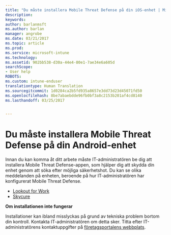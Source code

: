 ```yaml
---
title: "Du måste installera Mobile Threat Defense på din iOS-enhet | Microsoft Docs"
description: 
keywords: 
author: barlanmsft
ms.author: barlan
manager: angrobe
ms.date: 03/21/2017
ms.topic: article
ms.prod: 
ms.service: microsoft-intune
ms.technology: 
ms.assetid: 902bb538-d30a-44e4-80e1-7ae34e6a605d
searchScope:
- User help
ROBOTS: 
ms.custom: intune-enduser
translationtype: Human Translation
ms.sourcegitcommit: 1d0284ca2b5fd935a8657e3dd73d23d45071fd50
ms.openlocfilehash: 8be7abaebdde96fb0bf3a8c2153b201af4cd8140
ms.lasthandoff: 03/25/2017


---
```


# <a name="you-need-to-install-mobile-threat-defense-on-your-android-device"></a>Du måste installera Mobile Threat Defense på din Android-enhet

Innan du kan komma åt ditt arbete måste IT-administratören be dig att installera Mobile Threat Defense-appen, som hjälper dig att skydda din enhet genom att söka efter möjliga säkerhetshot. Du kan se olika meddelanden på enheten, beroende på hur IT-administratören har konfigurerat Mobile Threat Defense.

* [Lookout for Work](you-are-prompted-to-install-lookout-for-work-android.md)
* [Skycure](you-are-prompted-to-install-skycure-android.md)

**Om installationen inte fungerar**

Installationer kan ibland misslyckas på grund av tekniska problem bortom din kontroll. Kontakta IT-administratören om detta sker. Titta efter IT-administratörens kontaktuppgifter på [företagsportalens webbplats](http://portal.manage.microsoft.com).


